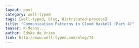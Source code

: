 ```yaml
---
layout: post
category: well-typed
tags: [well-typed, blog, distributed-process]
title: "Communication Patterns in Cloud Haskell (Part 4)"
teaser: K-Means...
author: Edsko de Vries
link: http://www.well-typed.com/blog/74
---
```

